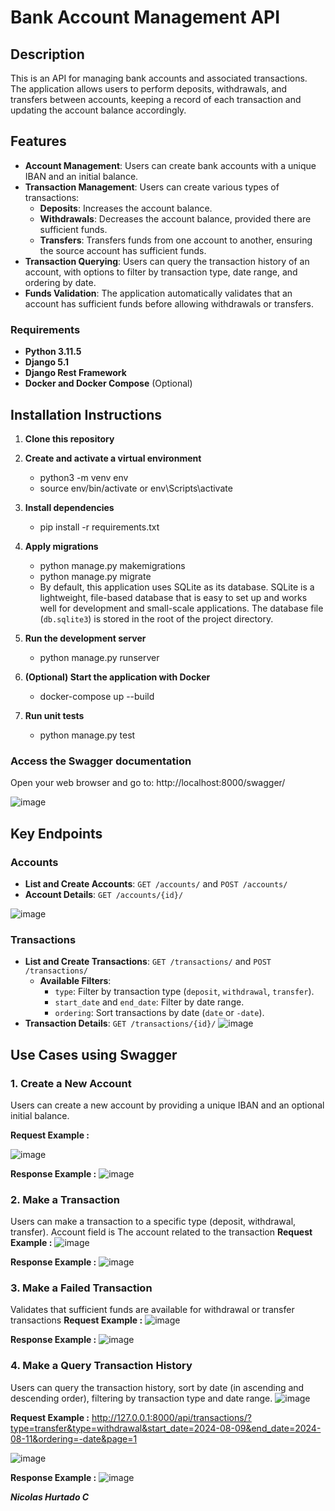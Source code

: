 # Bank Account Management API

## Description

This is an API for managing bank accounts and associated transactions. The application allows users to perform deposits, withdrawals, and transfers between accounts, keeping a record of each transaction and updating the account balance accordingly.

## Features

- **Account Management**: Users can create bank accounts with a unique IBAN and an initial balance.
- **Transaction Management**: Users can create various types of transactions:
  - **Deposits**: Increases the account balance.
  - **Withdrawals**: Decreases the account balance, provided there are sufficient funds.
  - **Transfers**: Transfers funds from one account to another, ensuring the source account has sufficient funds.
- **Transaction Querying**: Users can query the transaction history of an account, with options to filter by transaction type, date range, and ordering by date.
- **Funds Validation**: The application automatically validates that an account has sufficient funds before allowing withdrawals or transfers.

### Requirements

- **Python 3.11.5**
- **Django 5.1**
- **Django Rest Framework**
- **Docker and Docker Compose** (Optional)

## Installation Instructions

1. **Clone this repository**
    
2. **Create and activate a virtual environment**
    - python3 -m venv env
    - source env/bin/activate  or  env\Scripts\activate

3. **Install dependencies**
    - pip install -r requirements.txt

4. **Apply migrations**
    - python manage.py makemigrations
    - python manage.py migrate
    - By default, this application uses SQLite as its database. SQLite is a lightweight, file-based database that is easy to set up and works well for development and small-scale applications. The database file (`db.sqlite3`) is stored in the root of the project       directory.

5. **Run the development server**
    - python manage.py runserver

6. **(Optional) Start the application with Docker**
    - docker-compose up --build

7. **Run unit tests**
    - python manage.py test


### Access the Swagger documentation
Open your web browser and go to: http://localhost:8000/swagger/

![image](https://github.com/user-attachments/assets/bce135f6-8dde-4545-a48c-f97695bedd26)


## Key Endpoints

### Accounts

- **List and Create Accounts**: `GET /accounts/` and `POST /accounts/`
- **Account Details**: `GET /accounts/{id}/`

![image](https://github.com/user-attachments/assets/7c51bc53-2133-483d-b387-7be1a8533887)


### Transactions

- **List and Create Transactions**: `GET /transactions/` and `POST /transactions/`
  - **Available Filters**:
    - `type`: Filter by transaction type (`deposit`, `withdrawal`, `transfer`).
    - `start_date` and `end_date`: Filter by date range.
    - `ordering`: Sort transactions by date (`date` or `-date`).
- **Transaction Details**: `GET /transactions/{id}/`
![image](https://github.com/user-attachments/assets/5c3ad5ab-bddc-49c8-bc85-99110170fd61)


## Use Cases using Swagger

### 1. **Create a New Account**

Users can create a new account by providing a unique IBAN and an optional initial balance.

**Request Example :**

![image](https://github.com/user-attachments/assets/068f1c98-c63f-4439-a337-a8524660f3f0)


**Response  Example :**
![image](https://github.com/user-attachments/assets/cf130b6c-7381-401f-8d2c-60e7f2f28c44)


### 2. **Make a Transaction**
Users can make a transaction to a specific type (deposit, withdrawal, transfer).
Account field is The account related to the transaction
**Request Example :**
![image](https://github.com/user-attachments/assets/ebcc2516-c18e-416e-aa60-3cca8735cdb0)


**Response  Example :**
![image](https://github.com/user-attachments/assets/9830b1fc-ef42-4c4e-bcff-816a4b7fec98)


### 3. **Make a Failed Transaction**
Validates that sufficient funds are available for withdrawal or transfer transactions
**Request Example :**
![image](https://github.com/user-attachments/assets/03778145-68d8-4a9d-b8f6-c6162a03a197)


**Response  Example :**
![image](https://github.com/user-attachments/assets/f6026b2a-202c-4eb9-afdd-ff98b6e75d49)


### 4. **Make a Query Transaction History**
Users can query the transaction history, sort by date (in ascending and descending order), filtering by transaction type and date range.
![image](https://github.com/user-attachments/assets/14e9a4b4-a7a7-4747-85ed-bb9388e2753c)


**Request Example :**
http://127.0.0.1:8000/api/transactions/?type=transfer&type=withdrawal&start_date=2024-08-09&end_date=2024-08-11&ordering=-date&page=1

![image](https://github.com/user-attachments/assets/b3ea1911-935d-4031-862a-27ba39771ecb)


**Response  Example :**
![image](https://github.com/user-attachments/assets/e44a1f5d-820b-42ea-8a43-b99b2082468a)


***Nicolas Hurtado C***
